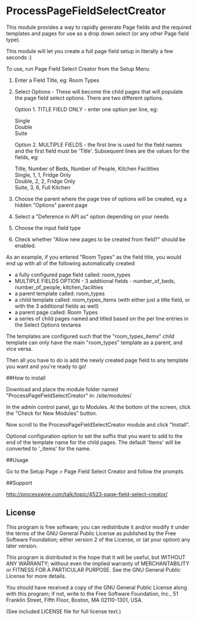 ProcessPageFieldSelectCreator
=============================

This module provides a way to rapidly generate Page fields and the required templates and pages for use as a drop down select (or any other Page field type).

This module will let you create a full page field setup in literally a few seconds :)

To use, run Page Field Select Creator from the Setup Menu

1. Enter a Field Title, eg: Room Types
2. Select Options - These will become the child pages that will populate the page field select options. There are two different options.

    Option 1. TITLE FIELD ONLY - enter one option per line, eg:

    Single<br />
    Double<br />
    Suite


    Option 2. MULTIPLE FIELDS - the first line is used for the field names and the first field must be 'Title'. Subsequent lines are the values for the fields, eg:

    Title, Number of Beds, Number of People, Kitchen Facilities<br />
    Single, 1, 1, Fridge Only<br />
    Double, 2, 2, Fridge Only<br />
    Suite, 3, 6, Full Kitchen

3. Choose the parent where the page tree of options will be created, eg a hidden "Options" parent page
4. Select a "Deference in API as" option depending on your needs
5. Choose the input field type
6. Check whether "Allow new pages to be created from field?" should be enabled.

As an example, if you entered "Room Types" as the field title, you would end up with all of the following automatically created:

* a fully configured page field called: room_types
* MULTIPLE FIELDS OPTION - 3 additional fields - number_of_beds, number_of_people, kitchen_facilities
* a parent template called: room_types
* a child template called: room_types_items (with either just a title field, or with the 3 additional fields as well)
* a parent page called: Room Types
* a series of child pages named and titled based on the per line entries in the Select Options textarea

The templates are configured such that the "room_types_items" child template can only have the main "room_types" template as a parent, and vice versa.

Then all you have to do is add the newly created page field to any template you want and you're ready to go!


##How to install

Download and place the module folder named "ProcessPageFieldSelectCreator" in: /site/modules/

In the admin control panel, go to Modules. At the bottom of the screen, click the "Check for New Modules" button.

Now scroll to the ProcessPageFieldSelectCreator module and click "Install".

Optional configuration option to set the suffix that you want to add to the end of the template name for the child pages. The default 'Items' will be converted to '_items' for the name.


##Usage

Go to the Setup Page > Page Field Select Creator and follow the prompts.


##Support

http://processwire.com/talk/topic/4523-page-field-select-creator/


## License

This program is free software; you can redistribute it and/or
modify it under the terms of the GNU General Public License
as published by the Free Software Foundation; either version 2
of the License, or (at your option) any later version.

This program is distributed in the hope that it will be useful,
but WITHOUT ANY WARRANTY; without even the implied warranty of
MERCHANTABILITY or FITNESS FOR A PARTICULAR PURPOSE.  See the
GNU General Public License for more details.

You should have received a copy of the GNU General Public License
along with this program; if not, write to the Free Software
Foundation, Inc., 51 Franklin Street, Fifth Floor, Boston, MA  02110-1301, USA.

(See included LICENSE file for full license text.)